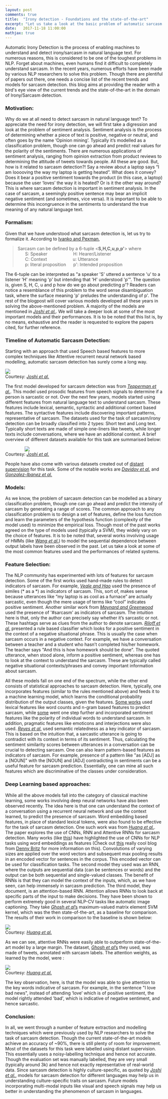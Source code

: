 ```yaml
---
layout: post
comments: true
title:  "Irony detection - Foundations and the state-of-the-art"
excerpt: "Let us take a look at the basic problem of automatic sarcasm detection and do a short literature survey. The goal is to provide an overall knowledge of the recent trends and the current state-of-the-art in the domain of Irony/Sarcasm detection"
date:   2017-11-18 11:00:00
mathjax: true
---
```


<!-- 
<svg width="800" height="200">
	<rect width="800" height="200" style="fill:rgb(98,51,20)" />
	<rect width="20" height="50" x="20" y="100" style="fill:rgb(189,106,53)" />
	<rect width="20" height="50" x="760" y="30" style="fill:rgb(77,175,75)" />
	<rect width="10" height="10" x="400" y="60" style="fill:rgb(225,229,224)" />
</svg>
 -->

Automatic Irony Detection is the process of enabling machines to understand and detect irony/sarcasm in natural language text. For numerous reasons, this is considered to be one of the toughest problems in NLP. Forget about machines, even humans find it difficult to completely understand sarcasm. In the recent years, numerous efforts have been made by various NLP researchers to solve this problem. Though there are plentiful of papers out there, one needs a concise list of the recent trends and models for sarcasm detection. this blog aims at providing the reader with a bird's eye view of the current trends and the state-of-the-art in the domain of Irony/Sarcasm detection. 

### Motivation:

Why do we at all need to detect sarcasm in natural language text? To appreciate the need for irony detection, we will first take a digression and look at the problem of sentiment analysis. Sentiment analysis is the process of determining whether a piece of text is positive, negative or neutral, and often goes by the name ‘Opinion mining’. Typically it’s modelled as a classification problem, though one can go ahead and predict real values for the polarity of the sentiments. There are numerous applications of sentiment analysis, ranging from opinion extraction from product reviews to determining the attitude of tweets towards people. All these are good. But, how is it related to sarcasm detection?! Say a review about a laptop says “I am looooving the way my laptop is getting heated”.  What does it convey? Does it bear a positive sentiment towards the product (in this case, a laptop) because the user ‘loves’ the way it is heated? Or is it the other way around? This is where sarcasm detection is important in sentiment analysis. In the case of sarcasm, a seemingly positive sentence may bear an implicit negative sentiment (and sometimes, vice versa). It is important to be able to determine this incongruence in the sentiments to understand the true meaning of any natural language text.

### Formalism:

Given that we have understood what sarcasm detection is, let us try to formalize it. According to [Ivanko and Pexman](http://www.tandfonline.com/doi/abs/10.1207/S15326950DP3503_2), 
>Sarcasm can be defined by a 6-tuple <**S,H,C,u,p,p'**> where  
>&nbsp;&nbsp;&nbsp;&nbsp;&nbsp;&nbsp;S: Speaker &nbsp;&nbsp;&nbsp;&nbsp;&nbsp;&nbsp;&nbsp;&nbsp;&nbsp;&nbsp;&nbsp;&nbsp;&nbsp;&nbsp;&nbsp;&nbsp;&nbsp;&nbsp;&nbsp; H: Hearer/Listener  
>&nbsp;&nbsp;&nbsp;&nbsp;&nbsp;&nbsp;C: Context &nbsp;&nbsp;&nbsp;&nbsp;&nbsp;&nbsp;&nbsp;&nbsp;&nbsp;&nbsp;&nbsp;&nbsp;&nbsp;&nbsp;&nbsp;&nbsp;&nbsp;&nbsp;&nbsp; u: Utterance  
>&nbsp;&nbsp;&nbsp;&nbsp;&nbsp;&nbsp;p: literal proposition &nbsp;&nbsp;&nbsp;&nbsp; p': Intended proposition  

The 6-tuple can be interpreted as "a speaker 'S' uttered a sentence 'u' to a listener 'H' meaning 'p' but intending that 'H' understood 'p'". The question is, given S, H, C, u and p how do we go about predicting p'? Readers can notice a resemblance of this problem to the word sense disambiguation task, where the surface meaning 'p' preludes the understanding of p'. The rest of the blogpost will cover various models developed all these years in solving the above-mentioned problem. A majority of the models are mentioned in [*Joshi et al.*](https://arxiv.org/abs/1602.03426). We will take a deeper look at some of the most important models and their performances. It is to be noted that this list is, by no means, exhaustive and the reader is requested to explore the papers cited, for further reference.

### Timeline of Automatic Sarcasm Detection:
Starting with an approach that used Speech based features to more complex techniques like Attentive recurrent neural network based modelling, automatic sarcasm detection has surely come a long way. 

<div class="imgcap">
<img class="aligncenter" src="/images/trends_in_sarcasmdetec.JPG">
	<div class="thecap"> Courtesy: <a href="https://arxiv.org/abs/1602.03426" target="_blank"> <i> Joshi et al.</i> </a> </div>
</div>

The first model developed for sarcasm detection was from [*Tepperman et al.*](http://ict.usc.edu/pubs/Yeah%20Right-%20Sarcasm%20Recognition%20for%20Spoken%20Dialogue%20Systems.pdf). This model used prosodic features from speech signals to determine if a person is sarcastic or not. Over the next few years, models started using different features from  natural language text to understand sarcasm. These features include lexical, semantic, syntactic and additional context based features. The syntactive features include discovering important patterns, representative of sarcasm. The datasets used for the task of sarcasm/irony detection can be broadly classified into 2 types: Short text and Long text. Typically short texts are made of simple one-liners like tweets, while longer texts include conversations, where we have an additional context. A brief overview of different datasets available for this task are summarised below:

<div class="imgcap" style="display:table-cell; vertical-align:center; text-align:center">
<img class="aligncenter" src="/images/datasets.JPG">
	<div class="thecap"> Courtesy: <a href="https://arxiv.org/abs/1602.03426" target="_blank"> <i> Joshi et al.</i> </a> </div>
</div>

People have also come with various datasets created out of [distant supervision](https://www.google.com/url?sa=t&rct=j&q=&esrc=s&source=web&cd=8&cad=rja&uact=8&ved=0ahUKEwily4iThMnXAhVL9mMKHYEjB9cQFghbMAc&url=https%3A%2F%2Fhazyresearch.github.io%2Fsnorkel%2Fblog%2Fweak_supervision.html&usg=AOvVaw1J2xzepcnBZ7ZZvlqMhD_f) for this task. Some of the notable works are [*Davidov et al.*](http://people.seas.harvard.edu/~orentsur/papers/conll10.pdf) and [*Gonzalez-Ibanez et al.*](https://www.google.com/url?sa=t&rct=j&q=&esrc=s&source=web&cd=1&cad=rja&uact=8&ved=0ahUKEwiexrj5g8nXAhUFy2MKHfVbBh4QFggoMAA&url=http%3A%2F%2Fciteseerx.ist.psu.edu%2Fviewdoc%2Fdownload%3Fdoi%3D10.1.1.207.5253%26rep%3Drep1%26type%3Dpdf&usg=AOvVaw3TiC7L_1qYmvOpAJXPT7oV)

### Models:

As we know, the problem of sarcasm detection can be modelled as a binary classification problem, though one can go ahead and predict the intensity of sarcasm by generating a range of scores. The common approach to any classification problem is to design a set of features, define the loss function and learn the parameters of the hypothesis function (complexity of the model used) to minimize the empirical loss. Though most of the past works agreed on the type of models used (typically a SVM), they widely vary on the choice of features. It is to be noted that, several works involving usage of HMMs (like [*Wang et al.*](https://www.google.com/url?sa=t&rct=j&q=&esrc=s&source=web&cd=2&cad=rja&uact=8&ved=0ahUKEwi9u87glMnXAhUDKGMKHYjGBDkQFgg0MAE&url=http%3A%2F%2Fdl.acm.org%2Fcitation.cfm%3Fid%3D2960891&usg=AOvVaw01DUJcykZkf5K83aK-LpSc)) to model the sequential dependence between output labels have been observed in the past. Let us take a look at some of the most common features used and the performances of related systems.

### Feature Selection:

The NLP community has experimented with lots of features for sarcasm detection. Some of the first works used hand-made rules to detect indicators of sarcasm. For example, [*Veale and Hao*](https://www.semanticscholar.org/paper/Detecting-Ironic-Intent-in-Creative-Comparisons-Veale-Hao/acdba2f56e70184e5af9318b075d1980460470b2) used the presence of similes (* as a *) as indicators of sarcasm. This, sort of, makes sense because utterances like “my laptop is as cool as a furnace” are actually sarcastic, even though the mere usage of terms like “cool” indicates positive sentiment. Another similar work from [*Maynard and Greenwood*](https://www.google.com/url?sa=t&rct=j&q=&esrc=s&source=web&cd=1&cad=rja&uact=8&ved=0ahUKEwiZ8NClhsnXAhXGMGMKHXMdCdQQFggoMAA&url=https%3A%2F%2Fgate.ac.uk%2Fsale%2Flrec2014%2Farcomem%2Fsarcasm.pdf&usg=AOvVaw3x36YPgwho9O9tUKbvhGjB) used the presence of '#sarcasm' as indicators of sarcasm. The intuition here is that, only the author can precisely say whether it’s sarcastic or not. These hashtags serve as clues from the author to denote sarcasm. [*Riloff et al.*](https://www.google.com/url?sa=t&rct=j&q=&esrc=s&source=web&cd=1&cad=rja&uact=8&ved=0ahUKEwjTk9TLhsnXAhVRwWMKHXCvBxYQFggoMAA&url=https%3A%2F%2Fwww.cs.utah.edu%2F~riloff%2Fpdfs%2Fofficial-emnlp13-sarcasm.pdf&usg=AOvVaw0r86ArRt8o48Rx6MTNXUaP) presented a rule based classifier which looks for a positive sentiment in the context of a negative situational phrase. This is usually the case when sarcasm occurs in a negative context. For example, we have a conversation between a teacher and a student who hasn’t completed his/her homework. The teacher says "And this is how homework should be done". The quoted utterance, when stood alone, inform a positive sentiment, whereas one has to look at the context to understand the sarcasm. These are typically called negative situational contexts/phrases and convey important information about sarcasm.  

All these models fall on one end of the spectrum, while the other end consists of statistical approaches to sarcasm detection. Here, typically, one incorporates features (similar to the rules mentioned above) and feeds it to a machine learning model, which learns the conditional probability distribution of the output classes, given the features. [Some works](https://www.google.com/url?sa=t&rct=j&q=&esrc=s&source=web&cd=1&cad=rja&uact=8&ved=0ahUKEwiAr8iLiMnXAhUW3GMKHbKwCWoQFggtMAA&url=https%3A%2F%2Flink.springer.com%2Farticle%2F10.1007%2Fs10579-012-9196-x&usg=AOvVaw1tu5TMqAVjv0fSCgSImmS0) used lexical features like word counts and n-gram based features to predict sarcasm, while [some](https://www.google.com/url?sa=t&rct=j&q=&esrc=s&source=web&cd=1&cad=rja&uact=8&ved=0ahUKEwiexrj5g8nXAhUFy2MKHfVbBh4QFggoMAA&url=http%3A%2F%2Fciteseerx.ist.psu.edu%2Fviewdoc%2Fdownload%3Fdoi%3D10.1.1.207.5253%26rep%3Drep1%26type%3Dpdf&usg=AOvVaw3TiC7L_1qYmvOpAJXPT7oV) went one step further and incorporated sentiment features like the polarity of individual words to understand sarcasm. In addition, pragmatic features like emoticons and interjections were also used. [*Reyes et al.*](https://dl.acm.org/citation.cfm?id=2215319) used semantic relatedness as a key indicator of sarcasm. This is based on the intuition that, a sarcastic utterance is going to contradict with its context in terms of its sentiment. Thus, calculating the sentiment similarity scores between utterances in a conversation can be crucial to detecting sarcasm. One can also learn pattern-based features as indicators of sarcasm. For example, presence of a pattern like "as [ADJ] as a [NOUN]" with the [NOUN] and [ADJ] contradicting in sentiments can be a useful feature for sarcasm prediction. Essentially, one can mine all such features which are discriminative of the classes under consideration. 

### Deep Learning based approaches:

While all the above models fall into the category of classical machine learning, some works involving deep neural networks have also been observed recently. The idea here is that one can understand the context of a conversation using a recurrent neural network and use the context learned, to predict the presence of sarcasm. Word embedding based features, in place of standard lexical tokens, were also found to be effective for the task of sarcasm detection. One such work was from [*Huang et al.*](https://link.springer.com/chapter/10.1007/978-3-319-56608-5_45). The paper explores the use of CNNs, RNN and Attentive RNNs for sarcasm detection. Many works (like [this](https://www.google.com/url?sa=t&rct=j&q=&esrc=s&source=web&cd=1&cad=rja&uact=8&ved=0ahUKEwimh9eplcnXAhUILmMKHZlDAEEQFggtMAA&url=http%3A%2F%2Fwww.aclweb.org%2Fanthology%2FD14-1181&usg=AOvVaw30IZcbN8tX8UF_jNFNiqNr)) have highlighted the use of CNNs for NLP tasks using word embeddings as features (Check out [this](https://www.google.com/url?sa=t&rct=j&q=&esrc=s&source=web&cd=1&cad=rja&uact=8&ved=0ahUKEwjU_vrAlcnXAhUI5mMKHRrWBBoQFggtMAA&url=http%3A%2F%2Fwww.wildml.com%2F2015%2F11%2Funderstanding-convolutional-neural-networks-for-nlp%2F&usg=AOvVaw1DjE0EXcwCJP49vUn7_H_C) really cool blog from [Denny Britz](http://www.wildml.com/about/) for more information on this). Convolutions of varying sizes are applied over the word vectors and subsequent max pooling results in an encoded vector for sentences in the corpus. This encoded vector can be used for classification tasks. The second model they used was an RNN, where the outputs are sequential data (can be sentences or words) and the output can be both sequential and single-valued classes. The benefit of RNNs is that they can model the context of the inputs, which, as we have seen, can help immensely in sarcasm prediction. The third model, they document, is an attention-based RNN. Attention allows RNNs to look back at specific parts of the input to make decisions. They have been shown to perform extremely good in several NLP-CV tasks like automatic image captioning. They take [*Ghosh et al*’s](https://www.google.com/url?sa=t&rct=j&q=&esrc=s&source=web&cd=1&cad=rja&uact=8&ved=0ahUKEwiHz8uklsnXAhUV9mMKHZvXCQ8QFggoMAA&url=http%3A%2F%2Fwww.emnlp2015.org%2Fproceedings%2FEMNLP%2Fpdf%2FEMNLP116.pdf&usg=AOvVaw3gkMiyz18Jz6RE8AWPAVD0) maximum-valued matrix element SVM kernel, which was the then state-of-the-art, as a baseline for comparison. The results of their work in comparison to the baseline is shown below:

<div class="imgcap">
<img src="/assets/rl/preview.jpeg">
	<div class="thecap"> Courtesy: <a href="https://link.springer.com/chapter/10.1007/978-3-319-56608-5_45" target="_blank"> <i> Huang et al.</i> </a> </div>
</div>

As we can see, attentive RNNs were easily able to outperform state-of-the-art model by a large margin. The dataset, [*Ghosh et al*’s](https://www.google.com/url?sa=t&rct=j&q=&esrc=s&source=web&cd=1&cad=rja&uact=8&ved=0ahUKEwiHz8uklsnXAhUV9mMKHZvXCQ8QFggoMAA&url=http%3A%2F%2Fwww.emnlp2015.org%2Fproceedings%2FEMNLP%2Fpdf%2FEMNLP116.pdf&usg=AOvVaw3gkMiyz18Jz6RE8AWPAVD0) they used, was made of tweets, annotated with sarcasm labels. The attention weights, as learned by the model, were :

<div class="imgcap">
<img src="/assets/rl/preview.jpeg">
	<div class="thecap"> Courtesy: <a href="https://link.springer.com/chapter/10.1007/978-3-319-56608-5_45" target="_blank"> <i> Huang et al.</i> </a> </div>
</div>

The key observation, here, is that the model was able to give attention to the key words indicative of sarcasm. For example, in the sentence "I love bad news", instead of attending ‘love’ which is of positive sentiment, the model rightly attended 'bad', which is indicative of negative sentiment, and hence sarcastic.

### Conclusion:

In all, we went through a number of feature extraction and modelling techniques which were previously used by NLP researchers to solve the task of sarcasm detection. Though the current state-of-the-art models achieve an accuracy of ~90%, there is still plenty of room for improvement. Most of the datasets for this task were labelled using distant supervision. This essentially uses a noisy-labelling technique and hence not accurate. Though the evaluation set was manually labelled, they are very small (typically around 3k) and hence not exactly representative of real-world data. Since sarcasm detection is highly culture-specific, as quoted by [*Joshi et al.*](https://arxiv.org/abs/1602.03426), models for sarcasm detection for different languages may help us in understanding culture-specific traits on sarcasm. Future models incorporating multi-modal inputs like visual and speech signals may help us better in understanding the phenomenon of sarcasm in languages. 

